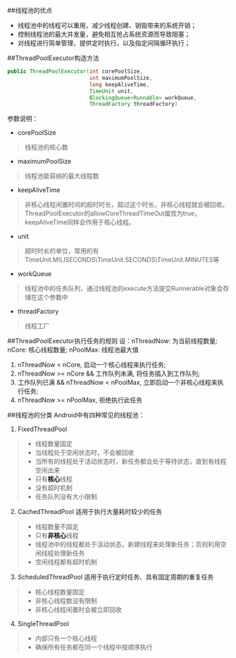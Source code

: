 ##线程池的优点
 - 线程池中的线程可以重用，减少线程创建、销毁带来的系统开销；
 - 控制线程池的最大并发量，避免相互抢占系统资源而导致阻塞；
 - 对线程进行简单管理，提供定时执行，以及指定间隔循环执行；

##ThreadPoolExecutor构造方法

``` Java
public ThreadPoolExecutor(int corePoolSize,
                          int maximumPoolSize,
                          long keepAliveTime,
                          TimeUnit unit,
                          BlockingQueue<Runnable> workQueue,
                          ThreadFactory threadFactory)
```

参数说明：
 - corePoolSize
>  线程池的核心数

 - maximumPoolSize
> 线程池能容纳的最大线程数

 - keepAliveTime
> 非核心线程闲置时间的超时时长，超过这个时长，非核心线程就会被回收。ThreadPoolExecutor的allowCoreThreadTimeOut属性为true，keepAliveTime同样会作用于核心线程。

 - unit
> 超时时长的单位，常用的有TimeUnit.MILISECONDS\TimeUnit.SECONDS\TimeUnit.MINUTES等

 - workQueue
> 线程池中的任务队列，通过线程池的execute方法提交Runnerable对象会存储在这个参数中

 - threadFactory
> 线程工厂



##ThreadPoolExecutor执行任务的规则
设：nThreadNow: 为当前线程数量;
   nCore: 核心线程数量;
   nPoolMax: 线程池最大值

1. nThreadNow < nCore, 启动一个核心线程来执行任务;
2. nThreadNow >= nCore && 工作队列未满, 将任务插入到工作队列;
3. 工作队列已满 && nThreadNow < nPoolMax, 立即启动一个非核心线程来执行任务;
4. nThreadNow >= nPoolMax, 拒绝执行此任务


##线程池的分类
Android中有四种常见的线程池：

1. FixedThreadPool
>  - 线程数量固定
>  - 当线程处于空闲状态时，不会被回收
>  - 当所有的线程处于活动状态时，新任务都会处于等待状态，直到有线程空闲出来
>  - 只有<font color="black">**核心**</font>线程
>  - 没有超时机制
>  - 任务队列没有大小限制

2. CachedThreadPool 适用于执行大量耗时较少的任务
>  - 线程数量不固定
>  - 只有<font color="black">**非核心**</font>线程
>  - 线程池中的线程都处于活动状态，新建线程来处理新任务；否则利用空闲线程处理新任务
>  - 空闲线程都有超时机制

3. ScheduledThreadPool 适用于执行定时任务、具有固定周期的重复任务
>  - 核心线程数量固定
>  - 非核心线程数没有限制
>  - 非核心线程闲置时会被立即回收

4. SingleThreadPool
>  - 内部只有一个核心线程
>  - 确保所有任务都在同一个线程中按顺序执行

